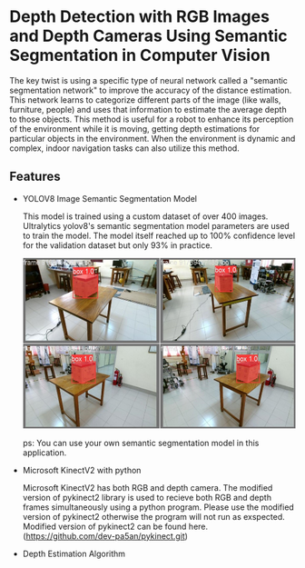 
# Depth Detection with RGB Images and Depth Cameras Using Semantic Segmentation in Computer Vision

The key twist is using a specific type of neural network called a "semantic segmentation network" to improve the accuracy of the distance estimation. This network learns to categorize different parts of the image (like walls, furniture, people) and uses that information to estimate the average depth to those objects.
This method is useful for a robot to enhance its perception of the environment while it is moving, getting depth estimations for particular objects in the environment. When the environment is dynamic and complex, indoor navigation tasks can also utilize this method.



## Features

- YOLOV8 Image Semantic Segmentation Model

  This model is trained using a custom dataset of over 400 images. Ultralytics yolov8's semantic segmentation model parameters are used to train the model. The model itself reached up to 100% confidence level for the validation dataset but only 93% in practice.
  
  <img src="https://github.com/dev-pa5an/perceptiveAI/blob/main/Images/val_batch0_pred.jpg" width="500" height="300" />

  ps: You can use your own semantic segmentation model in this application.
  
- Microsoft KinectV2 with python

  Microsoft KinectV2 has both RGB and depth camera. The modified version of pykinect2 library is used to recieve both RGB and depth frames simultaneously using a python program. Please use the modified version of pykinect2 otherwise the program will not run as exspected. Modified version of pykinect2 can be found here. (https://github.com/dev-pa5an/pykinect.git)
  
- Depth Estimation Algorithm

